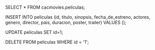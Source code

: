 SELECT * FROM cacmovies.peliculas;

INSERT INTO peliculas (id, titulo, sinopsis, fecha_de_estreno, actores, genero, director, pais, duracion, poster, trailer) VALUES ();

UPDATE peliculas SET id=1;

DELETE FROM peliculas WHERE id = '1';
